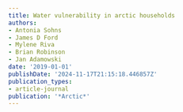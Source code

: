 ```yaml
---
title: Water vulnerability in arctic households
authors:
- Antonia Sohns
- James D Ford
- Mylene Riva
- Brian Robinson
- Jan Adamowski
date: '2019-01-01'
publishDate: '2024-11-17T21:15:18.446857Z'
publication_types:
- article-journal
publication: '*Arctic*'
---
```


